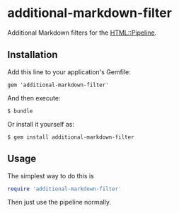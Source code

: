additional-markdown-filter
====================

Additional Markdown filters for the [HTML::Pipeline](https://github.com/jch/html-pipeline).

## Installation

Add this line to your application's Gemfile:

    gem 'additional-markdown-filter'

And then execute:

    $ bundle

Or install it yourself as:

    $ gem install additional-markdown-filter

## Usage

The simplest way to do this is

``` ruby
require 'additional-markdown-filter'
```

Then just use the pipeline normally.
